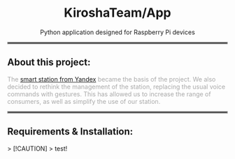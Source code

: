 <div align="center">
<h1>
    KiroshaTeam/App
</h1>
Python application designed for Raspberry Pi devices
</div>

<hr style="border:2px solid gray">

<h2 align="left" style="background-color: ">
    About this project:
</h2>

<p style="color: darkgrey">
    The <a href="https://alice.yandex.ru/station">smart station from Yandex</a> became the basis of the project. We also decided to rethink the management of the station, replacing the usual voice commands with gestures. This has allowed us to increase the range of consumers, as well as simplify the use of our station.
</p>

<hr style="border:2px solid gray">

<h2 align="left" style="background-color: ">
    Requirements & Installation:
</h2>
> [!CAUTION]
> test!
